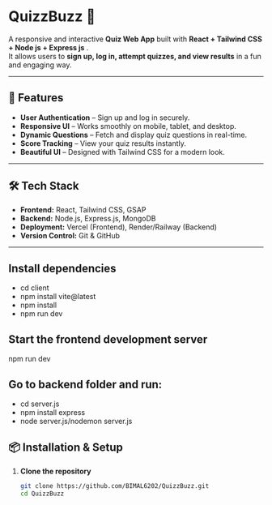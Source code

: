 # QuizzBuzz 🎯

A responsive and interactive **Quiz Web App** built with **React + Tailwind CSS + Node js + Express js** .  
It allows users to **sign up, log in, attempt quizzes, and view results** in a fun and engaging way.

---

## 🚀 Features

- **User Authentication** – Sign up and log in securely.
- **Responsive UI** – Works smoothly on mobile, tablet, and desktop.
- **Dynamic Questions** – Fetch and display quiz questions in real-time.
- **Score Tracking** – View your quiz results instantly.
- **Beautiful UI** – Designed with Tailwind CSS for a modern look.

---

## 🛠️ Tech Stack

- **Frontend:** React, Tailwind CSS, GSAP
- **Backend:** Node.js, Express.js, MongoDB
- **Deployment:** Vercel (Frontend), Render/Railway (Backend)
- **Version Control:** Git & GitHub

---
## Install dependencies

- cd client
- npm install vite@latest
- npm install
- npm run dev
  
## Start the frontend development server

npm run dev

## Go to backend folder and run:

- cd server.js
- npm install express
- node server.js/nodemon server.js

## 📦 Installation & Setup

1. **Clone the repository**
   ```bash
   git clone https://github.com/BIMAL6202/QuizzBuzz.git
   cd QuizzBuzz
